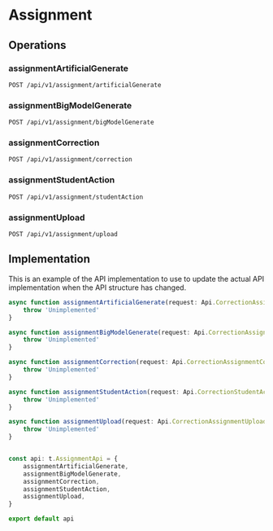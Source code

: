 # Assignment


## Operations

### assignmentArtificialGenerate

```http
POST /api/v1/assignment/artificialGenerate
```


### assignmentBigModelGenerate

```http
POST /api/v1/assignment/bigModelGenerate
```


### assignmentCorrection

```http
POST /api/v1/assignment/correction
```


### assignmentStudentAction

```http
POST /api/v1/assignment/studentAction
```


### assignmentUpload

```http
POST /api/v1/assignment/upload
```


## Implementation

This is an example of the API implementation to use to update the actual API implementation
when the API structure has changed.

```typescript
async function assignmentArtificialGenerate(request: Api.CorrectionAssignmentArtificialRequest): Promise<t.AssignmentArtificialGenerateResponse> {
	throw 'Unimplemented'
}

async function assignmentBigModelGenerate(request: Api.CorrectionAssignmentBigModelRequest): Promise<t.AssignmentBigModelGenerateResponse> {
	throw 'Unimplemented'
}

async function assignmentCorrection(request: Api.CorrectionAssignmentCorrectionRequest): Promise<t.AssignmentCorrectionResponse> {
	throw 'Unimplemented'
}

async function assignmentStudentAction(request: Api.CorrectionStudentActionRequest): Promise<t.AssignmentStudentActionResponse> {
	throw 'Unimplemented'
}

async function assignmentUpload(request: Api.CorrectionAssignmentUploadRequest): Promise<t.AssignmentUploadResponse> {
	throw 'Unimplemented'
}


const api: t.AssignmentApi = {
	assignmentArtificialGenerate,
	assignmentBigModelGenerate,
	assignmentCorrection,
	assignmentStudentAction,
	assignmentUpload,
}

export default api
```
